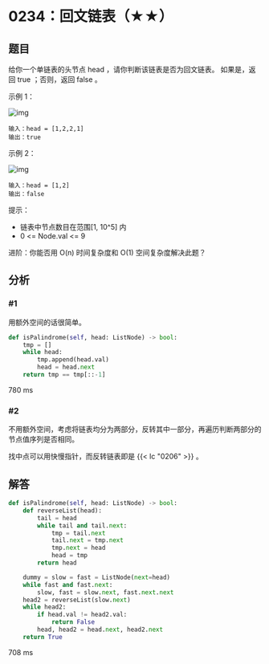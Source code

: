 # 0234：回文链表（★★）


## 题目

给你一个单链表的头节点 head ，请你判断该链表是否为回文链表。
如果是，返回 true ；否则，返回 false 。

示例 1：

![img](https://assets.leetcode.com/uploads/2021/03/03/pal1linked-list.jpg)

    输入：head = [1,2,2,1]
    输出：true

示例 2：

![img](https://assets.leetcode.com/uploads/2021/03/03/pal2linked-list.jpg)
    
    输入：head = [1,2]
    输出：false


提示：
- 链表中节点数目在范围[1, 10^5] 内
- 0 <= Node.val <= 9

进阶：你能否用 O(n) 时间复杂度和 O(1) 空间复杂度解决此题？

## 分析

### #1

用额外空间的话很简单。

```python
def isPalindrome(self, head: ListNode) -> bool:
	tmp = []
	while head:
		tmp.append(head.val)
		head = head.next
	return tmp == tmp[::-1]
```

780 ms

### #2

不用额外空间，考虑将链表均分为两部分，反转其中一部分，再遍历判断两部分的节点值序列是否相同。

找中点可以用快慢指针，而反转链表即是 {{< lc "0206" >}} 。

## 解答

```python
def isPalindrome(self, head: ListNode) -> bool:
	def reverseList(head):
		tail = head
		while tail and tail.next:
			tmp = tail.next
			tail.next = tmp.next
			tmp.next = head
			head = tmp
		return head

	dummy = slow = fast = ListNode(next=head)
	while fast and fast.next:
		slow, fast = slow.next, fast.next.next
	head2 = reverseList(slow.next)
	while head2:
		if head.val != head2.val:
			return False
		head, head2 = head.next, head2.next
	return True
```
708 ms
